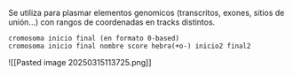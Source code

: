 Se utiliza para plasmar elementos genomicos (transcritos, exones, sitios de unión...) con rangos de coordenadas en tracks distintos. 

```
cromosoma inicio final (en formato 0-based)
cromosoma inicio final nombre score hebra(+o-) inicio2 final2
```

![[Pasted image 20250315113725.png]]